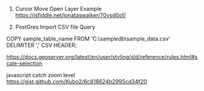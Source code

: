 1) Cursor Move Open Layer Example
https://jsfiddle.net/jonataswalker/70vsd0of/

2) PostGres Import CSV file Query

COPY sample_table_name
FROM 'C:\sampledb\sample_data.csv' 
DELIMITER ',' 
CSV HEADER;


https://docs.geoserver.org/latest/en/user/styling/sld/reference/rules.html#scale-selection


javascript catch zoom level
https://gist.github.com/Kubo2/6c818624b2995cd34f20

